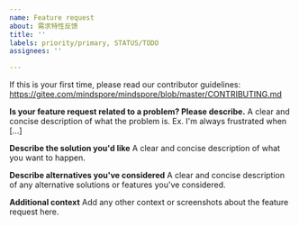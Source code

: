 ```yaml
---
name: Feature request
about: 需求特性反馈
title: ''
labels: priority/primary, STATUS/TODO
assignees: ''

---
```


If this is your first time, please read our contributor guidelines: https://gitee.com/mindspore/mindspore/blob/master/CONTRIBUTING.md

**Is your feature request related to a problem? Please describe.**
A clear and concise description of what the problem is. Ex. I'm always frustrated when [...]

**Describe the solution you'd like**
A clear and concise description of what you want to happen.

**Describe alternatives you've considered**
A clear and concise description of any alternative solutions or features you've considered.

**Additional context**
Add any other context or screenshots about the feature request here.
